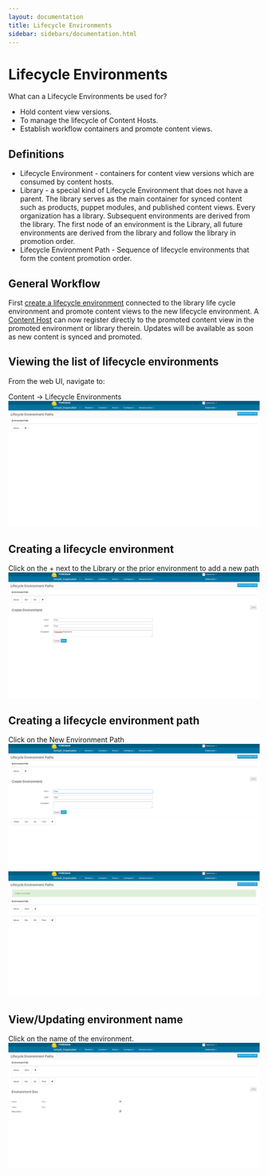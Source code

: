 ```yaml
---
layout: documentation
title: Lifecycle Environments
sidebar: sidebars/documentation.html
---
```


# Lifecycle Environments

What can a Lifecycle Environments be used for?
 * Hold content view versions.
 * To manage the lifecycle of Content Hosts.
 * Establish workflow containers and promote content views.

## Definitions

 * Lifecycle Environment - containers for content view versions which are consumed by content hosts.
 * Library - a special kind of Lifecycle Environment that does not have a parent. The library serves as the main container for synced content such as products, puppet modules, and published content views. Every organization has a library. Subsequent environments are derived from the library. The first node of an environment is the Library, all future environments are derived from the library and follow the library in promotion order.
 * Lifecycle Environment Path - Sequence of lifecycle environments that form the content promotion order.


## General Workflow

First [create a lifecycle environment](TODO) connected to the library life cycle environment and promote content views to the new lifecycle environment.
A [Content Host](TODO) can now register directly to the promoted content view in the promoted environment or library therein.  Updates will be available as soon as new content is synced and promoted.


## Viewing the list of lifecycle environments
From the web UI, navigate to:

Content -> Lifecycle Environments
![Environment Paths for a new Organization](./environment_with_library.png)

## Creating a lifecycle environment
Click on the + next to the Library or the prior environment to add a new path
![Create with a prior environment](./environment_create_with_prior.png)

## Creating a lifecycle environment path
Click on the New Environment Path
![Create new lifecycle environment path](./environment_path_new.png)
![Created lifecycle environment path](./environment_path_saved.png)

## View/Updating environment name
Click on the name of the environment.
![Viewing the details of the lifecycle environment](./environment_details.png)
